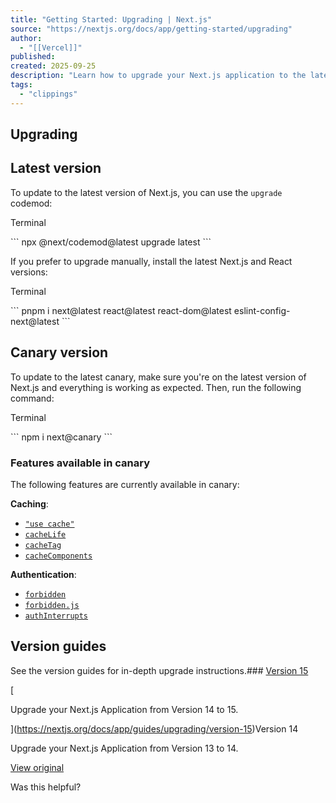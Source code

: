 ```yaml
---
title: "Getting Started: Upgrading | Next.js"
source: "https://nextjs.org/docs/app/getting-started/upgrading"
author:
  - "[[Vercel]]"
published:
created: 2025-09-25
description: "Learn how to upgrade your Next.js application to the latest version or canary."
tags:
  - "clippings"
---
```

## Upgrading

## Latest version

To update to the latest version of Next.js, you can use the `upgrade` codemod:

Terminal

\`\`\`
npx @next/codemod@latest upgrade latest
\`\`\`

If you prefer to upgrade manually, install the latest Next.js and React versions:

Terminal

\`\`\`
pnpm i next@latest react@latest react-dom@latest eslint-config-next@latest
\`\`\`

## Canary version

To update to the latest canary, make sure you're on the latest version of Next.js and everything is working as expected. Then, run the following command:

Terminal

\`\`\`
npm i next@canary
\`\`\`

### Features available in canary

The following features are currently available in canary:

**Caching**:

- [`"use cache"`](https://nextjs.org/docs/app/api-reference/directives/use-cache)
- [`cacheLife`](https://nextjs.org/docs/app/api-reference/functions/cacheLife)
- [`cacheTag`](https://nextjs.org/docs/app/api-reference/functions/cacheTag)
- [`cacheComponents`](https://nextjs.org/docs/app/api-reference/config/next-config-js/cacheComponents)

**Authentication**:

- [`forbidden`](https://nextjs.org/docs/app/api-reference/functions/forbidden)
- [`forbidden.js`](https://nextjs.org/docs/app/api-reference/file-conventions/forbidden)
- [`authInterrupts`](https://nextjs.org/docs/app/api-reference/config/next-config-js/authInterrupts)

## Version guides

See the version guides for in-depth upgrade instructions.### [Version 15](https://nextjs.org/docs/app/guides/upgrading/version-15)

[

Upgrade your Next.js Application from Version 14 to 15.

](https://nextjs.org/docs/app/guides/upgrading/version-15)Version 14

Upgrade your Next.js Application from Version 13 to 14.

[View original](https://nextjs.org/docs/app/guides/upgrading/version-14)

Was this helpful?
